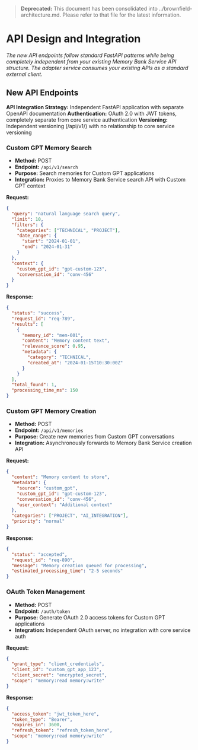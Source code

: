 > **Deprecated:** This document has been consolidated into ../brownfield-architecture.md. Please refer to that file for the latest information.

# API Design and Integration

*The new API endpoints follow standard FastAPI patterns while being completely independent from your existing Memory Bank Service API structure. The adapter service consumes your existing APIs as a standard external client.*

## New API Endpoints

**API Integration Strategy:** Independent FastAPI application with separate OpenAPI documentation
**Authentication:** OAuth 2.0 with JWT tokens, completely separate from core service authentication
**Versioning:** Independent versioning (/api/v1/) with no relationship to core service versioning

### Custom GPT Memory Search

- **Method:** POST
- **Endpoint:** `/api/v1/search`
- **Purpose:** Search memories for Custom GPT applications
- **Integration:** Proxies to Memory Bank Service search API with Custom GPT context

**Request:**

```json
{
  "query": "natural language search query",
  "limit": 10,
  "filters": {
    "categories": ["TECHNICAL", "PROJECT"],
    "date_range": {
      "start": "2024-01-01",
      "end": "2024-01-31"
    }
  },
  "context": {
    "custom_gpt_id": "gpt-custom-123",
    "conversation_id": "conv-456"
  }
}
```

**Response:**

```json
{
  "status": "success",
  "request_id": "req-789",
  "results": [
    {
      "memory_id": "mem-001",
      "content": "Memory content text",
      "relevance_score": 0.95,
      "metadata": {
        "category": "TECHNICAL",
        "created_at": "2024-01-15T10:30:00Z"
      }
    }
  ],
  "total_found": 1,
  "processing_time_ms": 150
}
```

### Custom GPT Memory Creation

- **Method:** POST
- **Endpoint:** `/api/v1/memories`
- **Purpose:** Create new memories from Custom GPT conversations
- **Integration:** Asynchronously forwards to Memory Bank Service creation API

**Request:**

```json
{
  "content": "Memory content to store",
  "metadata": {
    "source": "custom_gpt",
    "custom_gpt_id": "gpt-custom-123",
    "conversation_id": "conv-456",
    "user_context": "Additional context"
  },
  "categories": ["PROJECT", "AI_INTEGRATION"],
  "priority": "normal"
}
```

**Response:**

```json
{
  "status": "accepted",
  "request_id": "req-890",
  "message": "Memory creation queued for processing",
  "estimated_processing_time": "2-5 seconds"
}
```

### OAuth Token Management

- **Method:** POST
- **Endpoint:** `/auth/token`
- **Purpose:** Generate OAuth 2.0 access tokens for Custom GPT applications
- **Integration:** Independent OAuth server, no integration with core service auth

**Request:**

```json
{
  "grant_type": "client_credentials",
  "client_id": "custom_gpt_app_123",
  "client_secret": "encrypted_secret",
  "scope": "memory:read memory:write"
}
```

**Response:**

```json
{
  "access_token": "jwt_token_here",
  "token_type": "Bearer",
  "expires_in": 3600,
  "refresh_token": "refresh_token_here",
  "scope": "memory:read memory:write"
}
```
